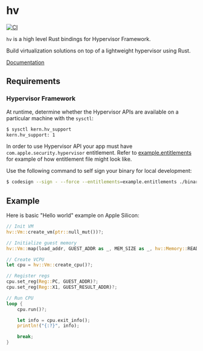 # hv

[![CI](https://github.com/mxpv/hv/actions/workflows/ci.yml/badge.svg?branch=main)](https://github.com/mxpv/hv/actions/workflows/ci.yml)

`hv` is a high level Rust bindings for Hypervisor Framework.

Build virtualization solutions on top of a lightweight hypervisor using Rust.

[Documentation](https://developer.apple.com/documentation/hypervisor)

## Requirements

### Hypervisor Framework

At runtime, determine whether the Hypervisor APIs are available on a particular machine with the `sysctl`:

```bash
$ sysctl kern.hv_support
kern.hv_support: 1
```

In order to use Hypervisor API your app must have `com.apple.security.hypervisor` entitlement.
Refer to [example.entitlements](example.entitlements) for example of how entitlement file might look like.

Use the following command to self sign your binary for local development:

```bash
$ codesign --sign - --force --entitlements=example.entitlements ./binary
```

## Example

Here is basic "Hello world" example on Apple Silicon:
```rust
// Init VM
hv::Vm::create_vm(ptr::null_mut())?;

// Initialize guest memory
hv::Vm::map(load_addr, GUEST_ADDR as _, MEM_SIZE as _, hv::Memory::READ)?;

// Create VCPU
let cpu = hv::Vm::create_cpu()?;

// Register regs
cpu.set_reg(Reg::PC, GUEST_ADDR)?;
cpu.set_reg(Reg::X1, GUEST_RESULT_ADDR)?;

// Run CPU
loop {
    cpu.run()?;

    let info = cpu.exit_info();
    println!("{:?}", info);

    break;
}
```
